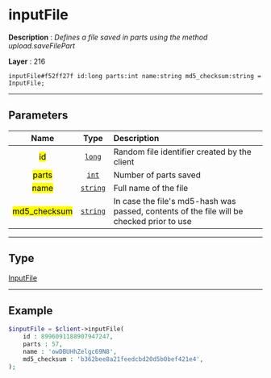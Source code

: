 # inputFile

**Description** : *Defines a file saved in parts using the method upload\.saveFilePart*

**Layer** : 216

```tl
inputFile#f52ff27f id:long parts:int name:string md5_checksum:string = InputFile;
```

---

## Parameters

| Name | Type | Description |
| :---: | :---: | :--- |
| <mark>id</mark> | [`long`](type/long) | Random file identifier created by the client |
| <mark>parts</mark> | [`int`](type/int) | Number of parts saved |
| <mark>name</mark> | [`string`](type/string) | Full name of the file |
| <mark>md5_checksum</mark> | [`string`](type/string) | In case the file's md5-hash was passed, contents of the file will be checked prior to use |

---

## Type

[InputFile](type/InputFile)

---

## Example

```php
$inputFile = $client->inputFile(
	id : 8996091188907947247,
	parts : 57,
	name : 'owDBUHhZelgc69N8',
	md5_checksum : 'b362bee8a21feedcbd20d5b0bef421e4',
);
```
